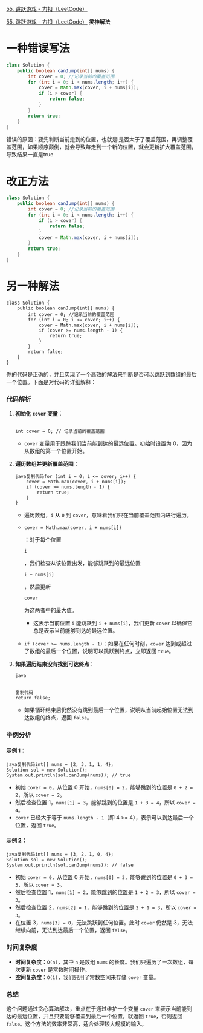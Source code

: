 [55. 跳跃游戏 - 力扣（LeetCode）](https://leetcode.cn/problems/jump-game/description/)





[55. 跳跃游戏 - 力扣（LeetCode）](https://leetcode.cn/problems/jump-game/solutions/2798996/liang-chong-li-jie-fang-shi-wei-hu-zui-y-q67s/)  **灵神解法**

# 一种错误写法

```java
class Solution {
    public boolean canJump(int[] nums) {
        int cover = 0; //记录当前的覆盖范围
        for (int i = 0; i < nums.length; i++) {
            cover = Math.max(cover, i + nums[i]);
            if (i > cover) {
                return false;
            }
        }
        return true;
    }
}
```

错误的原因：要先判断当前走到的位置，也就是i是否大于了覆盖范围，再调整覆盖范围，如果顺序颠倒，就会导致每走到一个新的位置，就会更新扩大覆盖范围，导致结果一直是true

# 改正方法

```java
class Solution {
    public boolean canJump(int[] nums) {
        int cover = 0; //记录当前的覆盖范围
        for (int i = 0; i < nums.length; i++) {
            if (i > cover) {
                return false;
            }
            cover = Math.max(cover, i + nums[i]);
        }
        return true;
    }
}
```



# 另一种解法

```
class Solution {
    public boolean canJump(int[] nums) {
        int cover = 0; //记录当前的覆盖范围
        for (int i = 0; i <= cover; i++) {
            cover = Math.max(cover, i + nums[i]);
            if (cover >= nums.length - 1) {
                return true;
            }
        }
        return false;
    }
}
```



你的代码是正确的，并且实现了一个高效的解法来判断是否可以跳跃到数组的最后一个位置。下面是对代码的详细解释：

### 代码解析

1. **初始化 `cover` 变量**：

   ```
   
   int cover = 0; // 记录当前的覆盖范围
   ```

   - `cover` 变量用于跟踪我们当前能到达的最远位置。初始时设置为 0，因为从数组的第一个位置开始。

2. **遍历数组并更新覆盖范围**：

   ```
   java复制代码for (int i = 0; i <= cover; i++) {
       cover = Math.max(cover, i + nums[i]);
       if (cover >= nums.length - 1) {
           return true;
       }
   }
   ```

   - 遍历数组，`i` 从 `0` 到 `cover`，意味着我们只在当前覆盖范围内进行遍历。

   - ```
     cover = Math.max(cover, i + nums[i])
     ```

     ：对于每个位置 

     ```
     i
     ```

     ，我们检查从该位置出发，能够跳跃到的最远位置 

     ```
     i + nums[i]
     ```

     ，然后更新 

     ```
     cover
     ```

      为这两者中的最大值。

     - 这表示当前位置 `i` 能跳跃到 `i + nums[i]`，我们更新 `cover` 以确保它总是表示当前能够到达的最远位置。

   - `if (cover >= nums.length - 1)`：如果在任何时刻，`cover` 达到或超过了数组的最后一个位置，说明可以跳跃到终点，立即返回 `true`。

3. **如果遍历结束没有找到可达终点**：

   ```
   java
   
   
   复制代码
   return false;
   ```

   - 如果循环结束后仍然没有跳到最后一个位置，说明从当前起始位置无法到达数组的终点，返回 `false`。

### 举例分析

#### 示例 1：

```
java复制代码int[] nums = {2, 3, 1, 1, 4};
Solution sol = new Solution();
System.out.println(sol.canJump(nums)); // true
```

- 初始 `cover = 0`，从位置 0 开始，`nums[0] = 2`，能够跳到的位置是 `0 + 2 = 2`，所以 `cover = 2`。
- 然后检查位置 1，`nums[1] = 3`，能够跳到的位置是 `1 + 3 = 4`，所以 `cover = 4`。
- `cover` 已经大于等于 `nums.length - 1`（即 4 >= 4），表示可以到达最后一个位置，返回 `true`。

#### 示例 2：

```
java复制代码int[] nums = {3, 2, 1, 0, 4};
Solution sol = new Solution();
System.out.println(sol.canJump(nums)); // false
```

- 初始 `cover = 0`，从位置 0 开始，`nums[0] = 3`，能够跳到的位置是 `0 + 3 = 3`，所以 `cover = 3`。
- 然后检查位置 1，`nums[1] = 2`，能够跳到的位置是 `1 + 2 = 3`，所以 `cover = 3`。
- 然后检查位置 2，`nums[2] = 1`，能够跳到的位置是 `2 + 1 = 3`，所以 `cover = 3`。
- 在位置 3，`nums[3] = 0`，无法跳跃到任何位置。此时 `cover` 仍然是 3，无法继续向前，无法到达最后一个位置，返回 `false`。

### 时间复杂度

- **时间复杂度**：`O(n)`，其中 `n` 是数组 `nums` 的长度。我们只遍历了一次数组，每次更新 `cover` 是常数时间操作。
- **空间复杂度**：`O(1)`，我们只用了常数空间来存储 `cover` 变量。

### 总结

这个问题通过贪心算法解决，重点在于通过维护一个变量 `cover` 来表示当前能到达的最远位置，并且只要能够覆盖到最后一个位置，就返回 `true`，否则返回 `false`。这个方法的效率非常高，适合处理较大规模的输入。